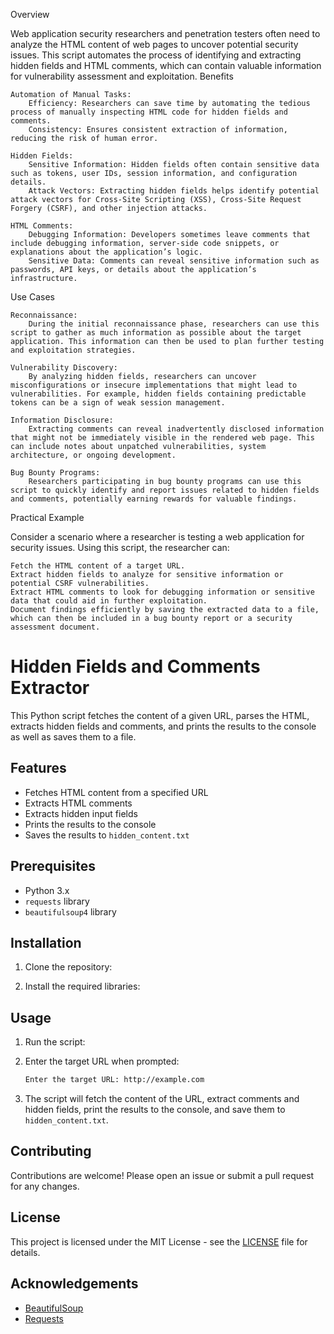 Overview

Web application security researchers and penetration testers often need to analyze the HTML content of web pages to uncover potential security issues. This script automates the process of identifying and extracting hidden fields and HTML comments, which can contain valuable information for vulnerability assessment and exploitation.
Benefits

    Automation of Manual Tasks:
        Efficiency: Researchers can save time by automating the tedious process of manually inspecting HTML code for hidden fields and comments.
        Consistency: Ensures consistent extraction of information, reducing the risk of human error.

    Hidden Fields:
        Sensitive Information: Hidden fields often contain sensitive data such as tokens, user IDs, session information, and configuration details.
        Attack Vectors: Extracting hidden fields helps identify potential attack vectors for Cross-Site Scripting (XSS), Cross-Site Request Forgery (CSRF), and other injection attacks.

    HTML Comments:
        Debugging Information: Developers sometimes leave comments that include debugging information, server-side code snippets, or explanations about the application’s logic.
        Sensitive Data: Comments can reveal sensitive information such as passwords, API keys, or details about the application’s infrastructure.

Use Cases

    Reconnaissance:
        During the initial reconnaissance phase, researchers can use this script to gather as much information as possible about the target application. This information can then be used to plan further testing and exploitation strategies.

    Vulnerability Discovery:
        By analyzing hidden fields, researchers can uncover misconfigurations or insecure implementations that might lead to vulnerabilities. For example, hidden fields containing predictable tokens can be a sign of weak session management.

    Information Disclosure:
        Extracting comments can reveal inadvertently disclosed information that might not be immediately visible in the rendered web page. This can include notes about unpatched vulnerabilities, system architecture, or ongoing development.

    Bug Bounty Programs:
        Researchers participating in bug bounty programs can use this script to quickly identify and report issues related to hidden fields and comments, potentially earning rewards for valuable findings.

Practical Example

Consider a scenario where a researcher is testing a web application for security issues. Using this script, the researcher can:

    Fetch the HTML content of a target URL.
    Extract hidden fields to analyze for sensitive information or potential CSRF vulnerabilities.
    Extract HTML comments to look for debugging information or sensitive data that could aid in further exploitation.
    Document findings efficiently by saving the extracted data to a file, which can then be included in a bug bounty report or a security assessment document.



# Hidden Fields and Comments Extractor

This Python script fetches the content of a given URL, parses the HTML, extracts hidden fields and comments, and prints the results to the console as well as saves them to a file.

## Features

- Fetches HTML content from a specified URL
- Extracts HTML comments
- Extracts hidden input fields
- Prints the results to the console
- Saves the results to `hidden_content.txt`

## Prerequisites

- Python 3.x
- `requests` library
- `beautifulsoup4` library

## Installation

1. Clone the repository:
  

2. Install the required libraries:

  
## Usage

1. Run the script:
  

2. Enter the target URL when prompted:
    ```sh
    Enter the target URL: http://example.com
    ```

3. The script will fetch the content of the URL, extract comments and hidden fields, print the results to the console, and save them to `hidden_content.txt`.



## Contributing

Contributions are welcome! Please open an issue or submit a pull request for any changes.

## License

This project is licensed under the MIT License - see the [LICENSE](LICENSE) file for details.

## Acknowledgements

- [BeautifulSoup](https://www.crummy.com/software/BeautifulSoup/)
- [Requests](https://docs.python-requests.org/en/latest/)

